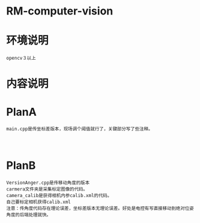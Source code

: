 # RM-computer-vision


# 环境说明
    opencv３以上

# 内容说明

# PlanA
    main.cpp是传坐标差版本，现场调个阈值就行了，关键部分写了些注释。
　
# PlanB

    VersionAnger.cpp是传移动角度的版本
    carmera文件夹是采集标定图像的代码。
    camera_calib是获得相机内参calib.xml的代码。
    自己要标定相机获得calib.xml
    注意：传角度代码存在理论误差，坐标差版本无理论误差。好处是电控有写直接移动到绝对位姿角度的后端处理就快。
    


    

